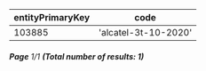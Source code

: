 | entityPrimaryKey | code                 |
| ---------------- | -------------------- |
| 103885           | 'alcatel-3t-10-2020' |

###### **Page** 1/1 **(Total number of results: 1)**